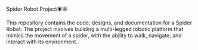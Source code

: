 Spider Robot Project🕷️🕸️

This repository contains the code, designs, and documentation for a Spider Robot. The project involves building a multi-legged robotic platform that mimics the movement of a spider, with the ability to walk, navigate, and interact with its environment.




